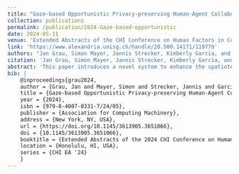 ```yaml
---
title: "Gaze-based Opportunistic Privacy-preserving Human-Agent Collaboration"
collection: publications
permalink: /publication/2024-Gaze-based-opportunistic
date: 2024-05-11
venue: 'Extended Abstracts of the CHI Conference on Human Factors in Computing Systems (CHI EA ’24)'
link: 'https://www.alexandria.unisg.ch/handle/20.500.14171/119779' 
authors: "Jan Grau, Simon Mayer, Jannis Strecker, Kimberly Garcia, and Kenan Bektaş"
citation: 'Jan Grau, Simon Mayer, Jannis Strecker, Kimberly Garcia, and Kenan Bektaş. 2024. Gaze-based Opportunistic Privacy-preserving Human-Agent Collaboration. In Extended Abstracts of the CHI Conference on Human Factors in Computing Systems (CHI EA ’24), May 11–16, 2024, Honolulu, HI, USA. ACM, New York, NY, USA, 7 pages. https://doi.org/10.1145/3613905.3651066'
abstract: 'This paper introduces a novel system to enhance the spatiotemporal alignment of human abilities in agent-based workflows. This optimization is realized through the application of Linked Data and Semantic Web technologies and the system makes use of gaze data and contextual information. The showcased prototype demonstrates the feasibility of implementing such a system, where we specifically emphasize the system’s ability to constrain the dissemination of privacy-relevant information.'
bib: | 
    @inproceedings{grau2024,
    author = {Grau, Jan and Mayer, Simon and Strecker, Jannis and Garcia, Kimberly and Bekta{\c{s}}, Kenan },
    title = {Gaze-based Opportunistic Privacy-preserving Human-Agent Collaboration},
    year = {2024},
    isbn = {979-8-4007-0331-7/24/05},
    publisher = {Association for Computing Machinery},
    address = {New York, NY, USA},
    url = {https://doi.org/10.1145/3613905.3651066},
    doi = {10.1145/3613905.3651066},
    booktitle = {Extended Abstracts of the 2024 CHI Conference on Human Factors in Computing Systems},
    location = {Honolulu, HI, USA},
    series = {CHI EA '24}
    }
---
```


